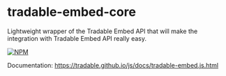 # tradable-embed-core

Lightweight wrapper of the Tradable Embed API that will make the integration with Tradable Embed API really easy.

[![NPM](https://nodei.co/npm/tradable-embed-core.png?downloads=true&downloadRank=true&stars=true)](https://nodei.co/npm/tradable-embed-core/)

Documentation: https://tradable.github.io/js/docs/tradable-embed.js.html
